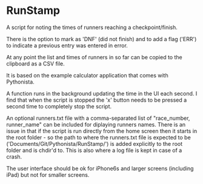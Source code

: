 # RunStamp

A script for noting the times of runners reaching a checkpoint/finish.

There is the option to mark as 'DNF' (did not finish) and to add a flag ('ERR') to indicate a previous entry was entered in error.

At any point the list and times of runners in so far can be copied to the clipboard as a CSV file.

It is based on the example calculator application that comes with Pythonista.

A function runs in the background updating the time in the UI each second. I find that when the script is stopped the 'x' button needs to be pressed a second time to completely stop the script.

An optional runners.txt file with a comma-separated list of "race_number, runner_name" can be included for diplaying runners names.
There is an issue in that if the script is run directly from the home screen then it starts in the root folder - so the path to where the runners.txt file is expected to be ('Documents/Git/Pythonista/RunStamp/') is added explicitly to the root folder and is chdir'd to. This is also where a log file is kept in case of a crash.

The user interface should be ok for iPhone6s and larger screens (including iPad) but not for smaller screens.
